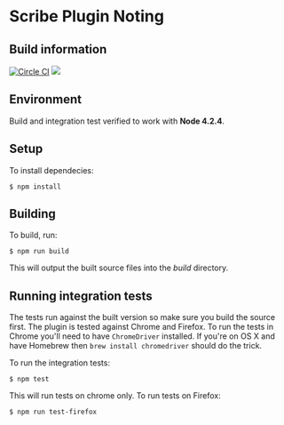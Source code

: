 # Scribe Plugin Noting

## Build information

[![Circle CI](https://circleci.com/gh/guardian/scribe-plugin-noting.svg?style=shield&circle-token=243ab02e5db3546c4387594d15a9dc6fca39e13a)](https://circleci.com/gh/guardian/scribe-plugin-noting) <img src="https://david-dm.org/guardian/scribe.svg">

## Environment

Build and integration test verified to work with **Node 4.2.4**.

## Setup
To install dependecies:

`$ npm install`


## Building

To build, run:

`$ npm run build`

This will output the built source files into the _build_ directory.


## Running integration tests
The tests run against the built version so make sure you build the source first.
The plugin is tested against Chrome and Firefox. To run the tests in Chrome you'll need
to have `ChromeDriver` installed. If you're on OS X and have Homebrew then `brew install chromedriver` should do the trick.

To run the integration tests:

`$ npm test`

This will run tests on chrome only. To run tests on Firefox:

`$ npm run test-firefox`
